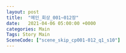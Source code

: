 ```yaml
---
layout: post
title:  "메인_회상_001~012장"
date:   2021-04-06 05:00:00 +0000
categories: Main
Tags: Story Main
SceneCode: ["scene_skip_cp001-012_q1_s10"]
---
```

